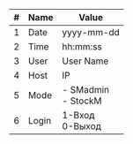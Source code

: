 
|# |Name|Value|
|---|---|---|
|1|Date |yyyy-mm-dd|
|2|Time|hh:mm:ss|
|3|User|User Name|
|4|Host| IP |
|5|Mode|- SMadmin <br> - StockM|
|6|Login|1-Вход <br> 0-Выход|
